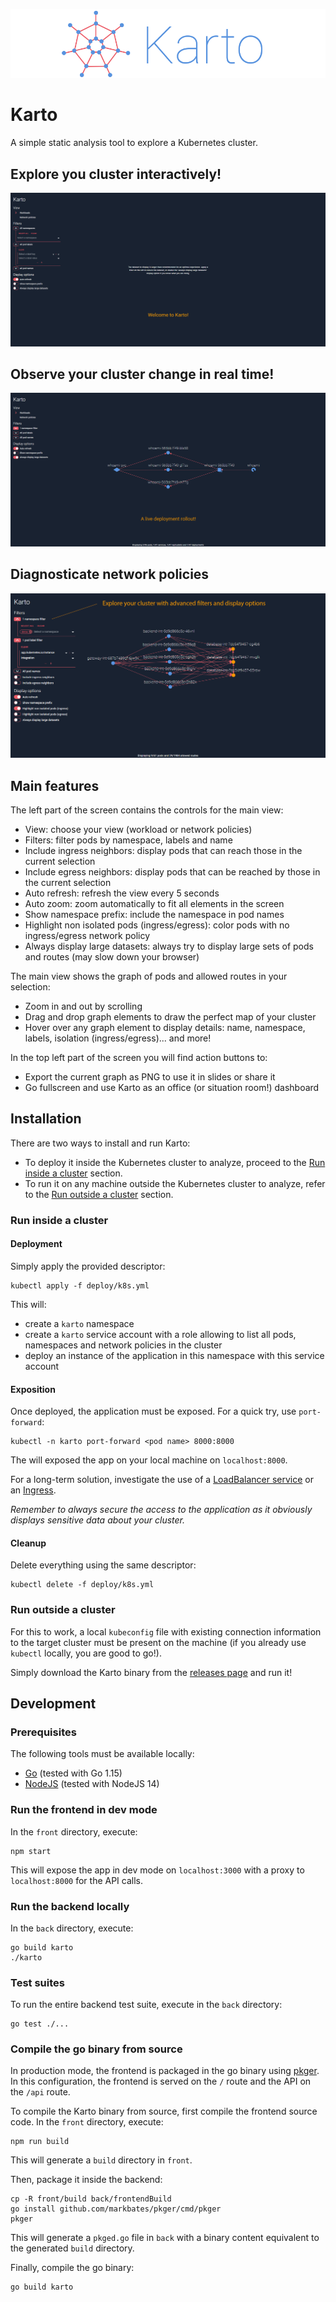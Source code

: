 ![demo](docs/assets/karto-logo.png)

# Karto

A simple static analysis tool to explore a Kubernetes cluster.

## Explore you cluster interactively!

![deployment-demo](docs/assets/exploring-demo.gif)

## Observe your cluster change in real time!

![deployment-demo](docs/assets/deployment-demo.gif)

## Diagnosticate network policies

![network-policy-demo](docs/assets/network-policy-demo.gif)

## Main features

The left part of the screen contains the controls for the main view:
- View: choose your view (workload or network policies)
- Filters: filter pods by namespace, labels and name
- Include ingress neighbors: display pods that can reach those in the current selection 
- Include egress neighbors: display pods that can be reached by those in the current selection
- Auto refresh: refresh the view every 5 seconds
- Auto zoom: zoom automatically to fit all elements in the screen
- Show namespace prefix: include the namespace in pod names
- Highlight non isolated pods (ingress/egress): color pods with no ingress/egress network policy
- Always display large datasets: always try to display large sets of pods and routes (may slow down your browser)

The main view shows the graph of pods and allowed routes in your selection:
- Zoom in and out by scrolling
- Drag and drop graph elements to draw the perfect map of your cluster
- Hover over any graph element to display details: name, namespace, labels, isolation (ingress/egress)... and more!

In the top left part of the screen you will find action buttons to:
- Export the current graph as PNG to use it in slides or share it 
- Go fullscreen and use Karto as an office (or situation room!) dashboard

## Installation

There are two ways to install and run Karto:
- To deploy it inside the Kubernetes cluster to analyze, proceed to the 
[Run inside a cluster](#run-inside-a-cluster) section.
- To run it on any machine outside the Kubernetes cluster to analyze, refer to the 
[Run outside a cluster](#run-outside-a-cluster) section.

### Run inside a cluster

#### Deployment

Simply apply the provided descriptor:
```shell script
kubectl apply -f deploy/k8s.yml
```
This will:
- create a `karto` namespace
- create a `karto` service account with a role allowing to list all pods, namespaces and network 
policies in the cluster
- deploy an instance of the application in this namespace with this service account

#### Exposition

Once deployed, the application must be exposed. For a quick try, use `port-forward`:
```shell script
kubectl -n karto port-forward <pod name> 8000:8000
```
The will exposed the app on your local machine on `localhost:8000`.

For a long-term solution, investigate the use of a [LoadBalancer service](
https://kubernetes.io/docs/concepts/services-networking/service/#publishing-services-service-types) or an [Ingress](
https://kubernetes.io/docs/concepts/services-networking/ingress/).

*Remember to always secure the access to the application as it obviously displays sensitive data about your cluster.* 

#### Cleanup

Delete everything using the same descriptor:
```shell script
kubectl delete -f deploy/k8s.yml
```

### Run outside a cluster

For this to work, a local `kubeconfig` file with existing connection information to the target cluster must be present
on the machine (if you already use `kubectl` locally, you are good to go!). 

Simply download the Karto binary from the [releases page](https://github.com/Zenika/karto/releases) and run it!

## Development

### Prerequisites

The following tools must be available locally:
- [Go](https://golang.org/doc/install) (tested with Go 1.15)
- [NodeJS](https://nodejs.org/en/download/) (tested with NodeJS 14)

### Run the frontend in dev mode

In the `front` directory, execute:
```shell script
npm start
```
This will expose the app in dev mode on `localhost:3000` with a proxy to `localhost:8000` for the API calls.

### Run the backend locally

In the `back` directory, execute: 
```shell script
go build karto
./karto
```

### Test suites

To run the entire backend test suite, execute in the `back` directory: 
```shell script
go test ./...
```

### Compile the go binary from source

In production mode, the frontend is packaged in the go binary using [pkger](https://github.com/markbates/pkger). In this
configuration, the frontend is served on the `/` route and the API on the `/api` route.

To compile the Karto binary from source, first compile the frontend source code. In the `front` directory, execute:
```shell script
npm run build
```
This will generate a `build` directory in `front`.

Then, package it inside the backend:
```shell script
cp -R front/build back/frontendBuild
go install github.com/markbates/pkger/cmd/pkger
pkger
```
This will generate a `pkged.go` file in `back` with a binary content equivalent to the generated `build` directory.

Finally, compile the go binary:
```shell script
go build karto
```
